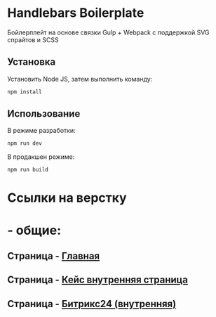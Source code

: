# Handlebars Boilerplate

Бойлерплейт на основе связки Gulp + Webpack с поддержкой SVG спрайтов и SCSS

## Установка

Установить Node JS, затем выполнить команду:

```bash
npm install
```

## Использование

В режиме разработки:

```bash
npm run dev
```
В продакшен режиме:

```bash
npm run build
```

# Ссылки на верстку

# - общие:
## Страница - [Главная](https://eduardoalparov.github.io/leeft/)
## Страница - [Кейс внутренняя страница](https://eduardoalparov.github.io/leeft/typical.html)
## Страница - [Битрикс24 (внутренняя)](https://eduardoalparov.github.io/leeft/bitrix.html)
